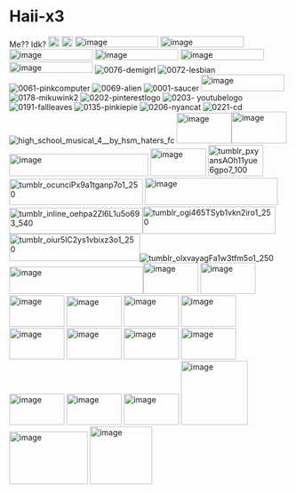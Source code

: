 # Haii-x3
Me?? Idk? <img width="20" height="20" alt="image" src="https://github.com/user-attachments/assets/38f9bac7-ea3c-463a-b45b-7ebb3d0966e7" /> <img width="20" height="20" alt="image" src="https://github.com/user-attachments/assets/25b1c11c-0246-4423-9121-3cab9ae2f18b" />
<img width="150" height="20" alt="image" src="https://github.com/user-attachments/assets/55cd18e1-59fe-4cdf-8b25-54ae271726e9" />
<img width="150" height="20" alt="image" src="https://github.com/user-attachments/assets/20acf9af-df85-4989-b175-a0e349b47b62" />
<img width="150" height="20" alt="image" src="https://github.com/user-attachments/assets/ecd8f938-3b80-4e4b-a554-d76917a8702b" />
<img width="150" height="20" alt="image" src="https://github.com/user-attachments/assets/a55e18bc-ba5b-4c6c-970f-716f322315ea" /> <img width="150" height="20" alt="image" src="https://github.com/user-attachments/assets/8a54e000-0f45-4f93-8049-afd6bde830ea" /> 
<img width="150" height="20" alt="image" src="https://github.com/user-attachments/assets/e5759d59-48cb-4fbc-9f44-113ed9406d7f" />
![0076-demigirl](https://github.com/user-attachments/assets/caa0ee61-7eac-4a38-a115-fcb3d77ce535) ![0072-lesbian](https://github.com/user-attachments/assets/1510b1a9-6269-4ee3-80f7-664792e09ee7) ![0061-pinkcomputer](https://github.com/user-attachments/assets/31465088-77c3-471d-bd37-b5b7e9eb2f2e) ![0069-alien](https://github.com/user-attachments/assets/0b8c5267-14ee-4943-9909-b3fc79982ef8) 
![0001-saucer](https://github.com/user-attachments/assets/72ae3011-6c73-40e5-9606-4723a1f6a944) 
<img width="150" height="30" alt="image" src="https://github.com/user-attachments/assets/bc581680-bbd6-47de-a9f9-29459bf64ac6" />
![0178-mikuwink2](https://github.com/user-attachments/assets/daaf8a97-ed43-41c6-a30d-c040c7dbea68) ![0202-pinterestlogo](https://github.com/user-attachments/assets/e28dbf65-23dc-48aa-ae0a-0fa534043414)  ![0203-
youtubelogo](https://github.com/user-attachments/assets/fc338f8a-63e3-4fc4-aa8a-9ec0801684d8) ![0191-fallleaves](https://github.com/user-attachments/assets/77ba1195-06a1-4506-9d94-dd4e7c2b56ef) ![0135-pinkiepie](https://github.com/user-attachments/assets/f36a8bbf-a38b-4fc9-928d-034b285b51c2) ![0206-nyancat](https://github.com/user-attachments/assets/3a6fd2ba-90cc-46b2-bc92-120577a2adae) ![0221-cd](https://github.com/user-attachments/assets/2fbd0f3b-2f69-425c-b300-6bb6a74b623c) ![high_school_musical_4__by_hsm_haters_fc](https://github.com/user-attachments/assets/3147ce4b-a5c2-4ab0-93cb-1e4ee09dbafc) <img width="99" height="55" alt="image" src="https://github.com/user-attachments/assets/acb18cd9-3429-41b9-892e-2e7e2a475ecc" /><img width="99" height="57" alt="image" src="https://github.com/user-attachments/assets/601a9d76-cb7a-4ab4-8996-352320a60c76" /> 
<img width="250" height="40" alt="image" src="https://github.com/user-attachments/assets/d72637da-d4e8-47a2-b6c9-66bab1491eaa" />
<img width="100" height="50" alt="image" src="https://github.com/user-attachments/assets/c8e24319-2bb8-4938-8f42-6d203abf25e6" /> <img width="99" height="56" alt="tumblr_pxyansAOh11yue6gpo7_100" src="https://github.com/user-attachments/assets/5d55cec9-4594-4ae0-a010-a322621732c2" /> <img width="240" height="47" alt="tumblr_ocunciPx9a1tganp7o1_250" src="https://github.com/user-attachments/assets/266197f2-b1ba-4b55-9760-f8175c5550c9" />
<img width="239" height="49" alt="image" src="https://github.com/user-attachments/assets/077f5ac0-f528-445b-9fef-da9d47d75fc6" /> <img width="240" height="47" alt="tumblr_inline_oehpa2Zl6L1u5o693_540" src="https://github.com/user-attachments/assets/529d98d7-7592-433b-979a-a910c89c5eb2" /><img width="239" height="49" alt="tumblr_ogi465TSyb1vkn2iro1_250" src="https://github.com/user-attachments/assets/0f364fdb-7e76-4ee2-b66b-639f3c766f3a" />
<img width="235" height="49" alt="tumblr_oiur5lC2ys1vbixz3o1_250" src="https://github.com/user-attachments/assets/f4953cc7-75e6-4e0e-8045-a43bdd4ff481" />![tumblr_olxvayagFa1w3tfm5o1_250](https://github.com/user-attachments/assets/3af2ab30-f40d-4940-841a-c5737105a2fc) <img width="241" height="49" alt="image" src="https://github.com/user-attachments/assets/679a6b51-c440-4f3f-bd27-1710af048d17" /><img width="99" height="56" alt="image" src="https://github.com/user-attachments/assets/ef0d1cfe-f6d0-4122-a787-f92dec911198" /> <img width="99" height="56" alt="image" src="https://github.com/user-attachments/assets/52b4b802-86c8-49f5-8bc2-b4fe60645f31" />
<img width="99" height="56" alt="image" src="https://github.com/user-attachments/assets/37ccf2c2-89ab-4c51-84e6-aa1b51c4de4d" /> 
<img width="99" height="55" alt="image" src="https://github.com/user-attachments/assets/664405eb-c383-4554-b9ca-75b65186d892" />
<img width="99" height="56" alt="image" src="https://github.com/user-attachments/assets/bc55b102-45c8-4e7e-977a-8f477c77eea8" />
<img width="99" height="56" alt="image" src="https://github.com/user-attachments/assets/2df83bee-59ea-454b-85a0-4dac196c56a5" />
<img width="99" height="56" alt="image" src="https://github.com/user-attachments/assets/a08e54cc-1561-4432-8c4c-6e13af96ea04" />
<img width="99" height="56" alt="image" src="https://github.com/user-attachments/assets/b4700955-dd30-4a26-872b-76cf70290411" />
<img width="99" height="56" alt="image" src="https://github.com/user-attachments/assets/87515ba9-65ff-4a5c-9a17-1b80160ced8f" />
<img width="99" height="56" alt="image" src="https://github.com/user-attachments/assets/48a21cc7-892d-4fd6-86dc-2188a45e466c" />
<img width="99" height="56" alt="image" src="https://github.com/user-attachments/assets/b67a004c-3e61-4cd7-a526-4846039cc60f" />
<img width="99" height="56" alt="image" src="https://github.com/user-attachments/assets/17c829d2-a1c0-431d-b703-81beece3c1f9" />
<img width="99" height="56" alt="image" src="https://github.com/user-attachments/assets/a7b87e10-b4a2-4c40-bb88-3db68609fde4" />
<img width="120" height="115" alt="image" src="https://github.com/user-attachments/assets/134c8763-e713-4bcb-82ef-b28312bd7afd" />
<img width="141" height="95" alt="image" src="https://github.com/user-attachments/assets/03f8dc4a-2b1d-40b2-9a5c-76a0ed90ba40" />
<img width="112" height="104" alt="image" src="https://github.com/user-attachments/assets/f2415fff-6943-46da-8715-1fe3eb40e6b7" />



















